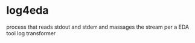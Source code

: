# log4eda
process that reads stdout and stderr and massages the stream per a EDA tool log transformer

